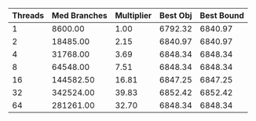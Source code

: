 |Threads | Med Branches | Multiplier | Best Obj | Best Bound |
| - | - | - | - | - |
|1|8600.00|1.00|6792.32|6840.97|
|2|18485.00|2.15|6840.97|6840.97|
|4|31768.00|3.69|6848.34|6848.34|
|8|64548.00|7.51|6848.34|6848.34|
|16|144582.50|16.81|6847.25|6847.25|
|32|342524.00|39.83|6852.42|6852.42|
|64|281261.00|32.70|6848.34|6848.34|
